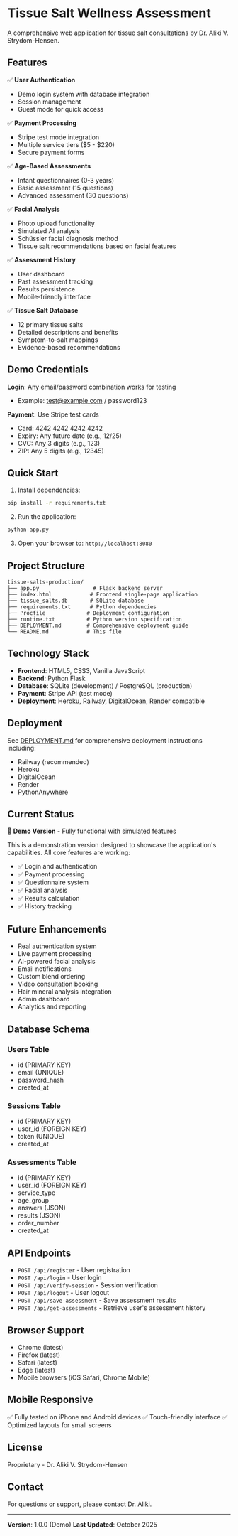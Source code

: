 # Tissue Salt Wellness Assessment

A comprehensive web application for tissue salt consultations by Dr. Aliki V. Strydom-Hensen.

## Features

✅ **User Authentication**
- Demo login system with database integration
- Session management
- Guest mode for quick access

✅ **Payment Processing**
- Stripe test mode integration
- Multiple service tiers ($5 - $220)
- Secure payment forms

✅ **Age-Based Assessments**
- Infant questionnaires (0-3 years)
- Basic assessment (15 questions)
- Advanced assessment (30 questions)

✅ **Facial Analysis**
- Photo upload functionality
- Simulated AI analysis
- Schüssler facial diagnosis method
- Tissue salt recommendations based on facial features

✅ **Assessment History**
- User dashboard
- Past assessment tracking
- Results persistence
- Mobile-friendly interface

✅ **Tissue Salt Database**
- 12 primary tissue salts
- Detailed descriptions and benefits
- Symptom-to-salt mappings
- Evidence-based recommendations

## Demo Credentials

**Login**: Any email/password combination works for testing
- Example: test@example.com / password123

**Payment**: Use Stripe test cards
- Card: 4242 4242 4242 4242
- Expiry: Any future date (e.g., 12/25)
- CVC: Any 3 digits (e.g., 123)
- ZIP: Any 5 digits (e.g., 12345)

## Quick Start

1. Install dependencies:
```bash
pip install -r requirements.txt
```

2. Run the application:
```bash
python app.py
```

3. Open your browser to: `http://localhost:8080`

## Project Structure

```
tissue-salts-production/
├── app.py                 # Flask backend server
├── index.html            # Frontend single-page application
├── tissue_salts.db       # SQLite database
├── requirements.txt      # Python dependencies
├── Procfile             # Deployment configuration
├── runtime.txt          # Python version specification
├── DEPLOYMENT.md        # Comprehensive deployment guide
└── README.md            # This file
```

## Technology Stack

- **Frontend**: HTML5, CSS3, Vanilla JavaScript
- **Backend**: Python Flask
- **Database**: SQLite (development) / PostgreSQL (production)
- **Payment**: Stripe API (test mode)
- **Deployment**: Heroku, Railway, DigitalOcean, Render compatible

## Deployment

See [DEPLOYMENT.md](DEPLOYMENT.md) for comprehensive deployment instructions including:
- Railway (recommended)
- Heroku
- DigitalOcean
- Render
- PythonAnywhere

## Current Status

🎯 **Demo Version** - Fully functional with simulated features

This is a demonstration version designed to showcase the application's capabilities. All core features are working:
- ✅ Login and authentication
- ✅ Payment processing
- ✅ Questionnaire system
- ✅ Facial analysis
- ✅ Results calculation
- ✅ History tracking

## Future Enhancements

- Real authentication system
- Live payment processing
- AI-powered facial analysis
- Email notifications
- Custom blend ordering
- Video consultation booking
- Hair mineral analysis integration
- Admin dashboard
- Analytics and reporting

## Database Schema

### Users Table
- id (PRIMARY KEY)
- email (UNIQUE)
- password_hash
- created_at

### Sessions Table
- id (PRIMARY KEY)
- user_id (FOREIGN KEY)
- token (UNIQUE)
- created_at

### Assessments Table
- id (PRIMARY KEY)
- user_id (FOREIGN KEY)
- service_type
- age_group
- answers (JSON)
- results (JSON)
- order_number
- created_at

## API Endpoints

- `POST /api/register` - User registration
- `POST /api/login` - User login
- `POST /api/verify-session` - Session verification
- `POST /api/logout` - User logout
- `POST /api/save-assessment` - Save assessment results
- `POST /api/get-assessments` - Retrieve user's assessment history

## Browser Support

- Chrome (latest)
- Firefox (latest)
- Safari (latest)
- Edge (latest)
- Mobile browsers (iOS Safari, Chrome Mobile)

## Mobile Responsive

✅ Fully tested on iPhone and Android devices
✅ Touch-friendly interface
✅ Optimized layouts for small screens

## License

Proprietary - Dr. Aliki V. Strydom-Hensen

## Contact

For questions or support, please contact Dr. Aliki.

---

**Version**: 1.0.0 (Demo)
**Last Updated**: October 2025


